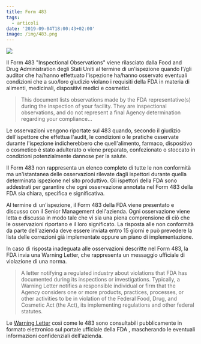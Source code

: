 ```yaml
---
title: Form 483
tags:
  - articoli
date: '2019-09-04T18:00:43+02:00'
image: /img/483.png
---
```

![](/img/483.png)

Il Form 483 "Inspectional Observations" viene rilasciato dalla Food and Drug Administration degli Stati Uniti al termine di un'ispezione quando l'/gli auditor che ha/hanno effettuato l'ispezione ha/hanno osservato eventuali condizioni che a suo/loro giudizio violano i requisiti della FDA in materia di alimenti, medicinali, dispositivi medici e cosmetici. 

> This document lists observations made by the FDA representative(s) during the inspection of your facility. They are inspectional observations, and do not represent a final Agency determination regarding your compliance...

Le osservazioni vengono riportate sul 483 quando, secondo il giudizio dell'ispettore che effettua l'audit, le condizioni o le pratiche osservate durante l'ispezione indicherebbero che quell'alimento, farmaco, dispositivo o cosmetico è stato adulterato o viene preparato, confezionato o stoccato in condizioni potenzialmente dannose per la salute. 

Il Form 483 non rappresenta un elenco completo di tutte le non conformità ma un'istantanea delle osservazioni rilevate dagli ispettori durante quella determinata ispezione nel sito produttivo. Gli ispettori della FDA sono addestrati per garantire che ogni osservazione annotata nel Form 483 della FDA sia chiara, specifica e significativa.

Al termine di un'ispezione, il Form 483 della FDA viene presentato e discusso con il Senior Management dell'azienda. Ogni osservazione viene letta e discussa in modo tale che vi sia una piena comprensione di ciò che le osservazioni riportano e il loro significato. La risposta alle non conformità da parte dell'azienda deve essere inviata entro 15 giorni e può prevedere la lista delle correzioni già implementate oppure un piano di implementazione.

In caso di risposta inadeguata alle osservazioni descritte nel Form 483, la FDA invia una Warning Letter, che rappresenta un messaggio ufficiale di violazione di una norma. 

> A letter notifying a regulated industry about violations that FDA has documented during its inspections or investigations. Typically, a Warning Letter notifies a responsible individual or firm that the Agency considers one or more products, practices, processes, or other activities to be in violation of the Federal Food, Drug, and Cosmetic Act (the Act), its implementing regulations and other federal statutes.

Le [Warning Letter](https://www.fda.gov/drugs/warning-letters-and-notice-violation-letters-pharmaceutical-companies/warning-letters-2019) così come le 483 sono consultabili pubblicamente in formato elettronico sul portale ufficiale della FDA, mascherando le eventuali informazioni confidenziali dell'azienda.
